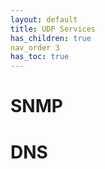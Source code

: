 ```yaml
---
layout: default
title: UDP Services
has_children: true
nav_order 3
has_toc: true
---
```

# SNMP
# DNS
